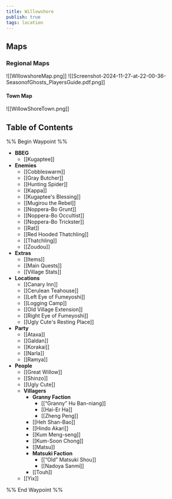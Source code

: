 ```yaml
---
title: Willowshore
publish: true
tags: location
---
```

## Maps
### Regional Maps
![[WIllowshoreMap.png]]
![[Screenshot-2024-11-27-at-22-00-36-SeasonofGhosts_PlayersGuide.pdf.png]]
#### Town Map
![[WillowShoreTown.png]]
## Table of Contents
%% Begin Waypoint %%
- **BBEG**
	- [[Kugaptee]]
- **Enemies**
	- [[Cobbleswarm]]
	- [[Gray Butcher]]
	- [[Hunting Spider]]
	- [[Kappa]]
	- [[Kugaptee's Blessing]]
	- [[Mugirou the Rebel]]
	- [[Noppera-Bo Grunt]]
	- [[Noppera-Bo Occultist]]
	- [[Noppera-Bo Trickster]]
	- [[Rat]]
	- [[Red Hooded Thatchling]]
	- [[Thatchling]]
	- [[Zoudou]]
- **Extras**
	- [[Items]]
	- [[Main Quests]]
	- [[Village Stats]]
- **Locations**
	- [[Canary Inn]]
	- [[Cerulean Teahouse]]
	- [[Left Eye of Fumeyoshi]]
	- [[Logging Camp]]
	- [[Old Village Extension]]
	- [[Right Eye of Fumeyoshi]]
	- [[Ugly Cute's Resting Place]]
- **Party**
	- [[Ataxa]]
	- [[Galdan]]
	- [[Korakai]]
	- [[Narla]]
	- [[Ramya]]
- **People**
	- [[Great Willow]]
	- [[Shinzo]]
	- [[Ugly Cute]]
	- **Villagers**
		- **Granny Faction**
			- [[“Granny” Hu Ban-niang]]
			- [[Hai-Er Ha]]
			- [[Zheng Peng]]
		- [[Heh Shan-Bao]]
		- [[Hindo Akari]]
		- [[Kum Meng-seng]]
		- [[Kum-Soon Chong]]
		- [[Matsu]]
		- **Matsuki Faction**
			- [[“Old” Matsuki Shou]]
			- [[Nadoya Sanmi]]
		- [[Touh]]
	- [[Yix]]

%% End Waypoint %%
